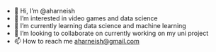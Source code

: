 - 👋 Hi, I’m @aharneish
- 👀 I’m interested in video games and data science
- 🌱 I’m currently learning data science and machine learning
- 💞️ I’m looking to collaborate on currently working on my uni project
- 📫 How to reach me aharneish@gmail.com

<!---
aharneish/aharneish is a ✨ special ✨ repository because its `README.md` (this file) appears on your GitHub profile.
You can click the Preview link to take a look at your changes.
--->
